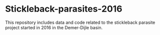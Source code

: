 # Stickleback-parasites-2016

This repository includes data and code related to the stickleback parasite project started in 2016 in the Demer-Dijle basin.
